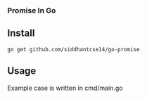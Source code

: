 ### Promise In Go

## Install
`go get github.com/siddhantcse14/go-promise`

## Usage 
Example case is written in cmd/main.go
